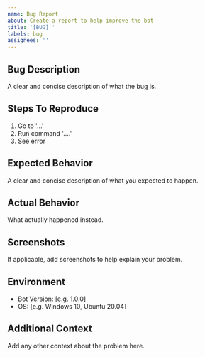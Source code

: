 ```yaml
---
name: Bug Report
about: Create a report to help improve the bot
title: '[BUG] '
labels: bug
assignees: ''
---
```


## Bug Description

A clear and concise description of what the bug is.

## Steps To Reproduce

1. Go to '...'
1. Run command '....'
1. See error

## Expected Behavior

A clear and concise description of what you expected to happen.

## Actual Behavior

What actually happened instead.

## Screenshots

If applicable, add screenshots to help explain your problem.

## Environment

- Bot Version: [e.g. 1.0.0]
- OS: [e.g. Windows 10, Ubuntu 20.04]

## Additional Context

Add any other context about the problem here.
